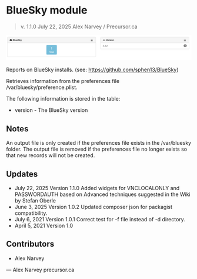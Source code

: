 # BlueSky module

> v. 1.1.0 
> July 22, 2025 
> Alex Narvey / Precursor.ca  

![BlueSky Module Report](BlueSky_module.png)

Reports on BlueSky installs.
(see: https://github.com/sphen13/BlueSky)

Retrieves information from the preferences file /var/bluesky/preference.plist.

The following information is stored in the table:

* version - The BlueSky version

## Notes

An output file is only created if the preferences file exists in the /var/bluesky folder.
The output file is removed if the preferences file no longer exists so that new records will not be created.

## Updates

* July 22, 2025 Version 1.1.0 Added widgets for VNCLOCALONLY and PASSWORDAUTH based on Advanced techniques suggested in the Wiki by Stefan Oberle
* June 3, 2025 Version 1.0.2 Updated composer json for packagist compatibility.
* July 6, 2021 Version 1.0.1 Correct test for -f file instead of -d directory. 
* April 5, 2021 Version 1.0 

## Contributors
* Alex Narvey

—
Alex Narvey
precursor.ca
